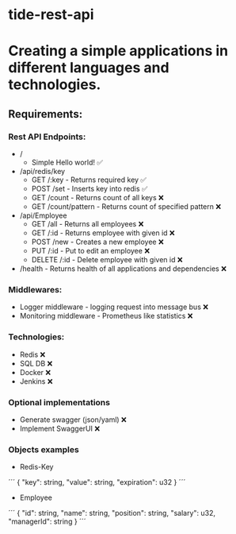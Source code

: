 # tide-rest-api

# Creating a simple applications in different languages and technologies.

## Requirements:

### Rest API Endpoints:

* /
  * Simple Hello world! ✅
* /api/redis/key
  * GET /:key -  Returns required key ✅ 
  * POST /set - Inserts key into redis ✅
  * GET /count - Returns count of all keys ❌
  * GET /count/pattern - Returns count of specified pattern ❌
* /api/Employee
  * GET /all - Returns all employees ❌
  * GET /:id - Returns employee with given id ❌
  * POST /new - Creates a new employee ❌
  * PUT /:id - Put to edit an employee ❌
  * DELETE /:id - Delete employee with given id ❌
* /health - Returns health of all applications and dependencies ❌

### Middlewares:
* Logger middleware - logging request into message bus ❌
* Monitoring middleware - Prometheus like statistics ❌

### Technologies:
* Redis ❌
* SQL DB ❌
* Docker ❌
* Jenkins ❌

### Optional implementations
* Generate swagger (json/yaml) ❌
* Implement SwaggerUI ❌

### Objects examples
* Redis-Key

´´´
{
  "key": string,
  "value": string,
  "expiration": u32
}
´´´

* Employee

´´´
{
  "id": string,
  "name": string,
  "position": string,
  "salary": u32,
  "managerId": string
}
´´´
